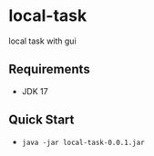 # local-task

local task with gui

## Requirements

- JDK 17

## Quick Start

- `java -jar local-task-0.0.1.jar`
